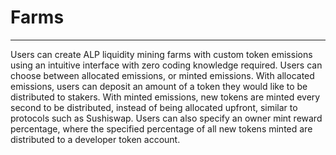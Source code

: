# Farms
---

Users can create ALP liquidity mining farms with custom token emissions using an intuitive interface with zero coding knowledge required. Users can choose between allocated emissions, or minted emissions. With allocated emissions, users can deposit an amount of a token they would like to be distributed to stakers. With minted emissions, new tokens are minted every second to be distributed, instead of being allocated upfront, similar to protocols such as Sushiswap. Users can also specify an owner mint reward percentage, where the specified percentage of all new tokens minted are distributed to a developer token account.